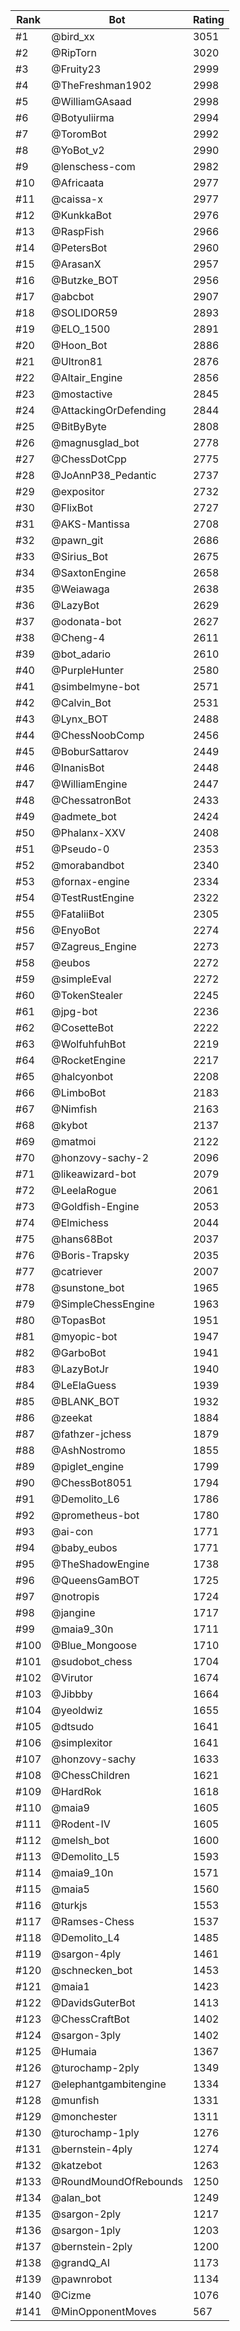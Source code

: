 Rank|Bot|Rating
---|---|---
#1|@bird_xx|3051
#2|@RipTorn|3020
#3|@Fruity23|2999
#4|@TheFreshman1902|2998
#5|@WilliamGAsaad|2998
#6|@Botyuliirma|2994
#7|@ToromBot|2992
#8|@YoBot_v2|2990
#9|@lenschess-com|2982
#10|@Africaata|2977
#11|@caissa-x|2977
#12|@KunkkaBot|2976
#13|@RaspFish|2966
#14|@PetersBot|2960
#15|@ArasanX|2957
#16|@Butzke_BOT|2956
#17|@abcbot|2907
#18|@SOLIDOR59|2893
#19|@ELO_1500|2891
#20|@Hoon_Bot|2886
#21|@Ultron81|2876
#22|@Altair_Engine|2856
#23|@mostactive|2845
#24|@AttackingOrDefending|2844
#25|@BitByByte|2808
#26|@magnusglad_bot|2778
#27|@ChessDotCpp|2775
#28|@JoAnnP38_Pedantic|2737
#29|@expositor|2732
#30|@FlixBot|2727
#31|@AKS-Mantissa|2708
#32|@pawn_git|2686
#33|@Sirius_Bot|2675
#34|@SaxtonEngine|2658
#35|@Weiawaga|2638
#36|@LazyBot|2629
#37|@odonata-bot|2627
#38|@Cheng-4|2611
#39|@bot_adario|2610
#40|@PurpleHunter|2580
#41|@simbelmyne-bot|2571
#42|@Calvin_Bot|2531
#43|@Lynx_BOT|2488
#44|@ChessNoobComp|2456
#45|@BoburSattarov|2449
#46|@InanisBot|2448
#47|@WilliamEngine|2447
#48|@ChessatronBot|2433
#49|@admete_bot|2424
#50|@Phalanx-XXV|2408
#51|@Pseudo-0|2353
#52|@morabandbot|2340
#53|@fornax-engine|2334
#54|@TestRustEngine|2322
#55|@FataliiBot|2305
#56|@EnyoBot|2274
#57|@Zagreus_Engine|2273
#58|@eubos|2272
#59|@simpleEval|2272
#60|@TokenStealer|2245
#61|@jpg-bot|2236
#62|@CosetteBot|2222
#63|@WolfuhfuhBot|2219
#64|@RocketEngine|2217
#65|@halcyonbot|2208
#66|@LimboBot|2183
#67|@Nimfish|2163
#68|@kybot|2137
#69|@matmoi|2122
#70|@honzovy-sachy-2|2096
#71|@likeawizard-bot|2079
#72|@LeelaRogue|2061
#73|@Goldfish-Engine|2053
#74|@Elmichess|2044
#75|@hans68Bot|2037
#76|@Boris-Trapsky|2035
#77|@catriever|2007
#78|@sunstone_bot|1965
#79|@SimpleChessEngine|1963
#80|@TopasBot|1951
#81|@myopic-bot|1947
#82|@GarboBot|1941
#83|@LazyBotJr|1940
#84|@LeElaGuess|1939
#85|@BLANK_BOT|1932
#86|@zeekat|1884
#87|@fathzer-jchess|1879
#88|@AshNostromo|1855
#89|@piglet_engine|1799
#90|@ChessBot8051|1794
#91|@Demolito_L6|1786
#92|@prometheus-bot|1780
#93|@ai-con|1771
#94|@baby_eubos|1771
#95|@TheShadowEngine|1738
#96|@QueensGamBOT|1725
#97|@notropis|1724
#98|@jangine|1717
#99|@maia9_30n|1711
#100|@Blue_Mongoose|1710
#101|@sudobot_chess|1704
#102|@Virutor|1674
#103|@Jibbby|1664
#104|@yeoldwiz|1655
#105|@dtsudo|1641
#106|@simplexitor|1641
#107|@honzovy-sachy|1633
#108|@ChessChildren|1621
#109|@HardRok|1618
#110|@maia9|1605
#111|@Rodent-IV|1605
#112|@melsh_bot|1600
#113|@Demolito_L5|1593
#114|@maia9_10n|1571
#115|@maia5|1560
#116|@turkjs|1553
#117|@Ramses-Chess|1537
#118|@Demolito_L4|1485
#119|@sargon-4ply|1461
#120|@schnecken_bot|1453
#121|@maia1|1423
#122|@DavidsGuterBot|1413
#123|@ChessCraftBot|1402
#124|@sargon-3ply|1402
#125|@Humaia|1367
#126|@turochamp-2ply|1349
#127|@elephantgambitengine|1334
#128|@munfish|1331
#129|@monchester|1311
#130|@turochamp-1ply|1276
#131|@bernstein-4ply|1274
#132|@katzebot|1263
#133|@RoundMoundOfRebounds|1250
#134|@alan_bot|1249
#135|@sargon-2ply|1217
#136|@sargon-1ply|1203
#137|@bernstein-2ply|1200
#138|@grandQ_AI|1173
#139|@pawnrobot|1134
#140|@Cizme|1076
#141|@MinOpponentMoves|567
